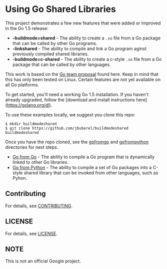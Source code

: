 # Using Go Shared Libraries

This project demonstrates a few new features that were added or improved 
in the Go 1.5 release:

* **-buildmode=shared** - The ability to create a `.so` file from 
a Go package that can be called by other Go programs.
* **-linkshared** - The ability to compile and link a Go program aginst
previously compiled shared libraries.
* **-buildmode=c-shared** - The ability to create a c-style `.so` file
from a Go package that can be called by other languages.

This work is based on the [Go team proposal](https://docs.google.com/document/d/1nr-TQHw_er6GOQRsF6T43GGhFDelrAP0NqSS_00RgZQ/edit) found here. Keep in mind that this has only been tested on Linux. Certain
features are not yet available on all Go platforms.

To get started, you'll need a working Go 1.5 installation. If you haven't already
upgraded, follow the [download and install instructions here]
(https://golang.org/dl).

To use these examples locally, we suggest you clone this repo:

```
$ mkdir buildmodeshared
$ git clone https://github.com/jbuberel/buildmodeshared buildmodeshared
```

Once you have the repo cloned, see the [gofromgo](./gofromgo) and 
[gofrompython](./gofrompython) directories for next steps.


*  [Go from Go](./gofromgo) - The ability to compile a Go program that is 
dynamically linked to other Go libraries.
* [Go from Python](./gofrompython) - The ability to compile a set of Go 
packages into a C-style shared library that can be invoked from other 
languages, such as Pyhon.



## Contributing

For details, see [CONTRIBUTING](./CONTRIBUTING.md).

## LICENSE

For details, see [LICENSE](./LICENSE.md).

## NOTE

This is not an official Google project.
